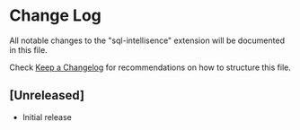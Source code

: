 # Change Log

All notable changes to the "sql-intellisence" extension will be documented in this file.

Check [Keep a Changelog](http://keepachangelog.com/) for recommendations on how to structure this file.

## [Unreleased]

- Initial release